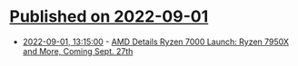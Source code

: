 # [Published on 2022-09-01](index.md)

* [2022-09-01, 13:15:00](https://soylentnews.org/article.pl?sid=22/08/31/1546218&from=rss) - [AMD Details Ryzen 7000 Launch: Ryzen 7950X and More, Coming Sept. 27th](https://soylentnews.org/article.pl?sid=22/08/31/1546218&from=rss)
